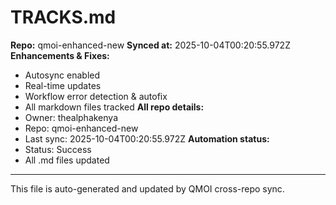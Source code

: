# TRACKS.md

**Repo:** qmoi-enhanced-new
**Synced at:** 2025-10-04T00:20:55.972Z
**Enhancements & Fixes:**
- Autosync enabled
- Real-time updates
- Workflow error detection & autofix
- All markdown files tracked
**All repo details:**
- Owner: thealphakenya
- Repo: qmoi-enhanced-new
- Last sync: 2025-10-04T00:20:55.972Z
**Automation status:**
- Status: Success
- All .md files updated
---
This file is auto-generated and updated by QMOI cross-repo sync.
